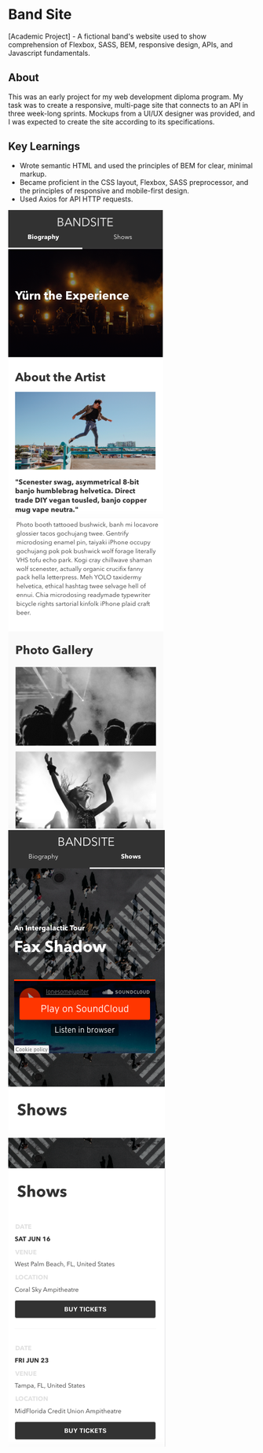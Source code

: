 # Band Site
[Academic Project] - A fictional band's website used to show comprehension of Flexbox, SASS, BEM, responsive design, APIs, and Javascript fundamentals.

## About

This was an early project for my web development diploma program. My task was to create a responsive, multi-page site that connects to an API in three week-long sprints. Mockups from a UI/UX designer was provided, and I was expected to create the site according to its specifications. 

## Key Learnings

- Wrote semantic HTML and used the principles of BEM for clear, minimal markup. 
- Became proficient in the CSS layout, Flexbox, SASS preprocessor, and the principles of responsive and mobile-first design. 
- Used Axios for API HTTP requests.


![screen](https://github.com/ajimuralk/bandsite/blob/master/bandsite-sprint-3/public/mobile-index.png)
![screen](https://github.com/ajimuralk/bandsite/blob/master/bandsite-sprint-3/public/mobile-photo-gal.png)
![screen](https://github.com/ajimuralk/bandsite/blob/master/bandsite-sprint-3/public/mobile-shows.png)
![screen](https://github.com/ajimuralk/bandsite/blob/master/bandsite-sprint-3/public/mobile-shows-1.png)

        
      
